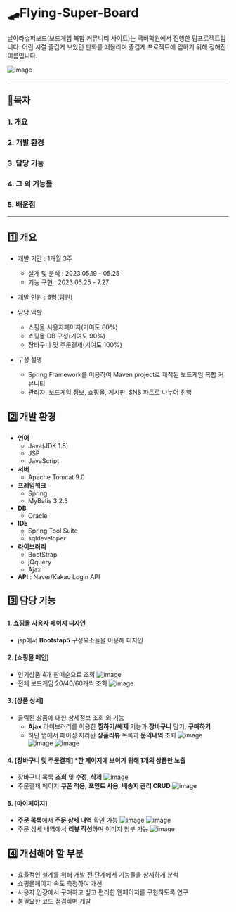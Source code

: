 # 🛹Flying-Super-Board
날아라슈퍼보드(보드게임 복합 커뮤니티 사이트)는 국비학원에서 진행한 팀프로젝트입니다.
어린 시절 즐겁게 보았던 만화를 떠올리며 즐겁게 프로젝트에 임하기 위해 정해진 이름입니다.

![image](https://github.com/jaeheeeKim/Flying-Super-Board/assets/137701489/82445a8a-d0fd-40d1-a556-d7d18e8a32d5)

---
## 🎲목차
### 1. 개요
### 2. 개발 환경
### 3. 담당 기능
### 4. 그 외 기능들
### 5. 배운점
---

## 1️⃣ 개요
- 개발 기간 : 1개월 3주
  - 설계 및 분석 : 2023.05.19 - 05.25
  - 기능 구현 : 2023.05.25 - 7.27
- 개발 인원 : 6명(팀원)
- 담당 역할
  - 쇼핑몰 사용자페이지(기여도 80%)
  - 쇼핑몰 DB 구성(기여도 90%)
  - 장바구니 및 주문결제(기여도 100%)

- 구성 설명
  - Spring Framework를 이용하여 Maven project로 제작된 보드게임 복합 커뮤니티
  - 관리자, 보드게임 정보, 쇼핑몰, 게시판, SNS 파트로 나누어 진행

## 2️⃣ 개발 환경
- **언어**
  - Java(JDK 1.8)
  - JSP
  - JavaScript
- **서버**
  - Apache Tomcat 9.0
- **프레임워크**
  - Spring
  - MyBatis 3.2.3
- **DB**
  - Oracle
- **IDE**
  - Spring Tool Suite
  - sqldeveloper
- **라이브러리**
  - BootStrap
  - jQquery
  - Ajax
- **API** : Naver/Kakao Login API

## 3️⃣ 담당 기능 
#### 1. 쇼핑몰 사용자 페이지 디자인
- jsp에서 **Bootstap5** 구성요소들을 이용해 디자인

#### 2. [쇼핑몰 메인]
- 인기상품 4개 판매순으로 조회
![image](https://github.com/jaeheeeKim/Flying-Super-Board/assets/137701489/0679e880-1f0e-4e3c-85f1-facffda2038c)
- 전체 보드게임 20/40/60개씩 조회
![image](https://github.com/jaeheeeKim/Flying-Super-Board/assets/137701489/f0bf95b2-80e1-4d0d-b6c2-bdf6875ba22a)

#### 3. [상품 상세]
- 클릭된 상품에 대한 상세정보 조회 외 기능
  - **Ajax** 라이브러리를 이용한 **찜하기/해제** 기능과 **장바구니** 담기, **구매하기**
  - 하단 탭에서 페이징 처리된 **상품리뷰** 목록과 **문의내역** 조회
![image](https://github.com/jaeheeeKim/Flying-Super-Board/assets/137701489/70650ba3-046a-4420-b42a-8103edd4bf9a)
![image](https://github.com/jaeheeeKim/Flying-Super-Board/assets/137701489/5b4621cc-f477-4760-a125-d36d27178d28)
![image](https://github.com/jaeheeeKim/Flying-Super-Board/assets/137701489/ea3377d9-e641-4774-954f-2e2fa06b277e)

#### 4. [장바구니 및 주문결제] *한 페이지에 보이기 위해 1개의 상품만 노출
- 장바구니 목록 **조회** 및 **수정**, **삭제**
![image](https://github.com/jaeheeeKim/Flying-Super-Board/assets/137701489/7c9fcc5a-f0b1-4c60-8d3d-e8c02c3f02bc)
- 주문결제 페이지 **쿠폰 적용**, **포인트 사용**, **배송지 관리 CRUD** 
![image](https://github.com/jaeheeeKim/Flying-Super-Board/assets/137701489/df811e80-13ad-49ed-9817-d9b6a7e5149a)

#### 5. [마이페이지]
- **주문 목록**에서 **주문 상세 내역** 확인 가능
![image](https://github.com/jaeheeeKim/Flying-Super-Board/assets/137701489/48b90e91-942b-4390-a1fc-449f23517ea5)
![image](https://github.com/jaeheeeKim/Flying-Super-Board/assets/137701489/57bbe7fd-ce21-4722-a9e2-ffb112bda087)
- 주문 상세 내역에서 **리뷰 작성**하며 이미지 첨부 가능
![image](https://github.com/jaeheeeKim/Flying-Super-Board/assets/137701489/6a333d3f-f3b5-4c98-8439-4e49d65219b8)

## 4️⃣ 개선해야 할 부분
- 효율적인 설계를 위해 개발 전 단계에서 기능들을 상세하게 분석
- 쇼핑몰페이지 속도 측정하여 개선
- 사용자 입장에서 구매하고 싶고 편리한 웹페이지를 구현하도록 연구
- 불필요한 코드 점검하며 개발
